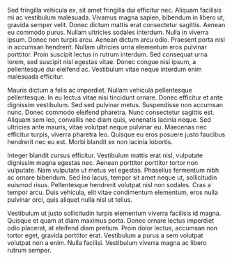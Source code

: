 Sed fringilla vehicula ex, sit amet fringilla dui efficitur nec. Aliquam facilisis mi ac vestibulum malesuada. Vivamus magna sapien, bibendum in libero ut, gravida semper velit. Donec dictum mattis erat consectetur sagittis. Aenean eu commodo purus. Nullam ultricies sodales interdum. Nulla in viverra ipsum. Donec non turpis arcu. Aenean dictum arcu odio. Praesent porta nisl in accumsan hendrerit. Nullam ultricies urna elementum eros pulvinar porttitor. Proin suscipit lectus in rutrum interdum. Sed consequat urna lorem, sed suscipit nisl egestas vitae. Donec congue nisi ipsum, a pellentesque dui eleifend ac. Vestibulum vitae neque interdum enim malesuada efficitur.

Mauris dictum a felis ac imperdiet. Nullam vehicula pellentesque pellentesque. In eu lectus vitae nisi tincidunt ornare. Donec efficitur et ante dignissim vestibulum. Sed sed pulvinar metus. Suspendisse non accumsan nunc. Donec commodo eleifend pharetra. Nunc consectetur sagittis est. Aliquam sem leo, convallis nec diam quis, venenatis lacinia neque. Sed ultricies ante mauris, vitae volutpat neque pulvinar eu. Maecenas nec efficitur turpis, viverra pharetra leo. Quisque eu eros posuere justo faucibus hendrerit nec eu est. Morbi blandit ex non lacinia lobortis.

Integer blandit cursus efficitur. Vestibulum mattis erat nisl, vulputate dignissim magna egestas nec. Aenean porttitor porttitor tortor non vulputate. Nam vulputate ut metus vel egestas. Phasellus fermentum nibh ac ornare bibendum. Sed leo lacus, tempor sit amet neque ut, sollicitudin euismod risus. Pellentesque hendrerit volutpat nisl non sodales. Cras a tempor arcu. Duis vehicula, elit vitae condimentum elementum, eros nulla pulvinar orci, quis aliquet nulla nisl ut tellus.

Vestibulum ut justo sollicitudin turpis elementum viverra facilisis id magna. Quisque et quam at diam maximus porta. Donec ornare lectus imperdiet odio placerat, at eleifend diam pretium. Proin dolor lectus, accumsan non tortor eget, gravida porttitor erat. Vestibulum a purus a sem volutpat volutpat non a enim. Nulla facilisi. Vestibulum viverra magna ac libero rutrum semper.